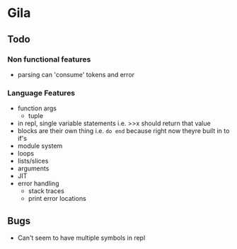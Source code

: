 # Gila


## Todo

### Non functional features
- parsing can 'consume' tokens and error

### Language Features
- function args
    - tuple
- in repl, single variable statements i.e. >>x should return that value
- blocks are their own thing i.e. `do end` because right now theyre built in to if's
- module system
- loops
- lists/slices
- arguments
- JIT
- error handling
    - stack traces
    - print error locations

## Bugs
- Can't seem to have multiple symbols in repl